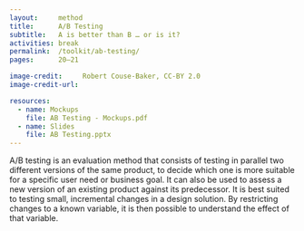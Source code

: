```yaml
---
layout:     method
title:      A/B Testing
subtitle:   A is better than B … or is it?
activities: break
permalink:  /toolkit/ab-testing/
pages:      20–21

image-credit:     Robert Couse-Baker, CC-BY 2.0
image-credit-url: 

resources:
  - name: Mockups
    file: AB Testing - Mockups.pdf
  - name: Slides
    file: AB Testing.pptx
---
```


A/B testing is an evaluation method that consists of testing in parallel two different versions of the same product, to decide which one is more suitable for a specific user need or business goal. It can also be used to assess a new version of an existing product against its predecessor. It is best suited to testing small, incremental changes in a design solution. By restricting changes to a known variable, it is then possible to understand the effect of that variable.